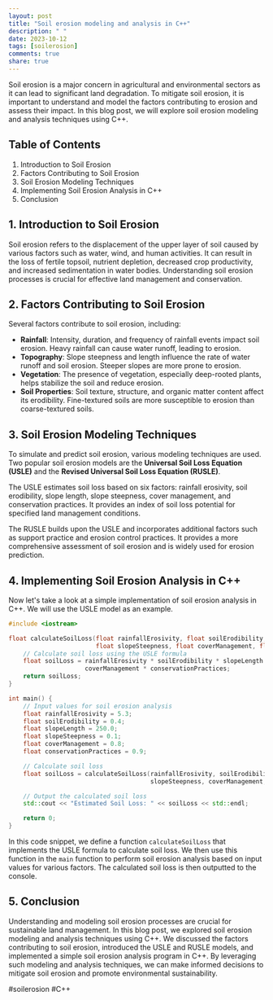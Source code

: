 ```yaml
---
layout: post
title: "Soil erosion modeling and analysis in C++"
description: " "
date: 2023-10-12
tags: [soilerosion]
comments: true
share: true
---
```


Soil erosion is a major concern in agricultural and environmental sectors as it can lead to significant land degradation. To mitigate soil erosion, it is important to understand and model the factors contributing to erosion and assess their impact. In this blog post, we will explore soil erosion modeling and analysis techniques using C++. 

## Table of Contents
1. Introduction to Soil Erosion
2. Factors Contributing to Soil Erosion
3. Soil Erosion Modeling Techniques
4. Implementing Soil Erosion Analysis in C++
5. Conclusion

## 1. Introduction to Soil Erosion

Soil erosion refers to the displacement of the upper layer of soil caused by various factors such as water, wind, and human activities. It can result in the loss of fertile topsoil, nutrient depletion, decreased crop productivity, and increased sedimentation in water bodies. Understanding soil erosion processes is crucial for effective land management and conservation.

## 2. Factors Contributing to Soil Erosion

Several factors contribute to soil erosion, including:

- **Rainfall**: Intensity, duration, and frequency of rainfall events impact soil erosion. Heavy rainfall can cause water runoff, leading to erosion.
- **Topography**: Slope steepness and length influence the rate of water runoff and soil erosion. Steeper slopes are more prone to erosion.
- **Vegetation**: The presence of vegetation, especially deep-rooted plants, helps stabilize the soil and reduce erosion.
- **Soil Properties**: Soil texture, structure, and organic matter content affect its erodibility. Fine-textured soils are more susceptible to erosion than coarse-textured soils.

## 3. Soil Erosion Modeling Techniques

To simulate and predict soil erosion, various modeling techniques are used. Two popular soil erosion models are the **Universal Soil Loss Equation (USLE)** and the **Revised Universal Soil Loss Equation (RUSLE)**.

The USLE estimates soil loss based on six factors: rainfall erosivity, soil erodibility, slope length, slope steepness, cover management, and conservation practices. It provides an index of soil loss potential for specified land management conditions.

The RUSLE builds upon the USLE and incorporates additional factors such as support practice and erosion control practices. It provides a more comprehensive assessment of soil erosion and is widely used for erosion prediction.

## 4. Implementing Soil Erosion Analysis in C++

Now let's take a look at a simple implementation of soil erosion analysis in C++. We will use the USLE model as an example.

```c++
#include <iostream>

float calculateSoilLoss(float rainfallErosivity, float soilErodibility, float slopeLength,
                        float slopeSteepness, float coverManagement, float conservationPractices) {
    // Calculate soil loss using the USLE formula
    float soilLoss = rainfallErosivity * soilErodibility * slopeLength * slopeSteepness *
                     coverManagement * conservationPractices;
    return soilLoss;
}

int main() {
    // Input values for soil erosion analysis
    float rainfallErosivity = 5.3;
    float soilErodibility = 0.4;
    float slopeLength = 250.0;
    float slopeSteepness = 0.1;
    float coverManagement = 0.8;
    float conservationPractices = 0.9;

    // Calculate soil loss
    float soilLoss = calculateSoilLoss(rainfallErosivity, soilErodibility, slopeLength,
                                       slopeSteepness, coverManagement, conservationPractices);

    // Output the calculated soil loss
    std::cout << "Estimated Soil Loss: " << soilLoss << std::endl;

    return 0;
}
```

In this code snippet, we define a function `calculateSoilLoss` that implements the USLE formula to calculate soil loss. We then use this function in the `main` function to perform soil erosion analysis based on input values for various factors. The calculated soil loss is then outputted to the console.

## 5. Conclusion

Understanding and modeling soil erosion processes are crucial for sustainable land management. In this blog post, we explored soil erosion modeling and analysis techniques using C++. We discussed the factors contributing to soil erosion, introduced the USLE and RUSLE models, and implemented a simple soil erosion analysis program in C++. By leveraging such modeling and analysis techniques, we can make informed decisions to mitigate soil erosion and promote environmental sustainability.

#soilerosion #C++